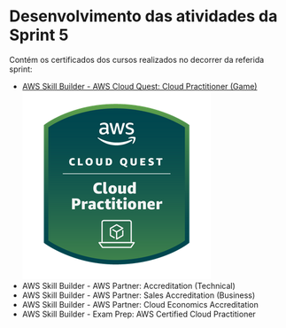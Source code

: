 # Desenvolvimento das atividades da Sprint 5

Contém os certificados dos cursos realizados no decorrer da  referida sprint:

- [AWS Skill Builder - AWS Cloud Quest: Cloud Practitioner (Game)](https://www.credly.com/badges/6772102a-408b-4ede-9645-10089339e099)\
![Badge](aws-cloud-quest-cloud-practitioner.png)
- AWS Skill Builder - AWS Partner: Accreditation (Technical)
- AWS Skill Builder - AWS Partner: Sales Accreditation (Business) 
- AWS Skill Builder - AWS Partner: Cloud Economics Accreditation
- AWS Skill Builder - Exam Prep: AWS Certified Cloud Practitioner